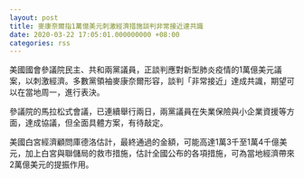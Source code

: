 ```yaml
---
layout: post
title: 麥康奈爾指1萬億美元刺激經濟措施談判非常接近達共識
date: 2020-03-22 17:05:01.000000000 +08:00
categories: rss
---
```


美國國會參議院民主、共和兩黨議員，正談判應對新型肺炎疫情的1萬億美元議案，以刺激經濟。多數黨領袖麥康奈爾形容，談判「非常接近」達成共識，期望可以在當地周一，進行表決。

參議院的馬拉松式會議，已連續舉行兩日，兩黨議員在失業保險與小企業資援等方面，達成協議，但全面具體方案，有待敲定。

美國白宮經濟顧問庫德洛估計，最終通過的金額，可能高達1萬3千至1萬4千億美元，加上白宮與聯儲局的救市措施，估計全國公布的各項措施，可為當地經濟帶來2萬億美元的提振作用。
